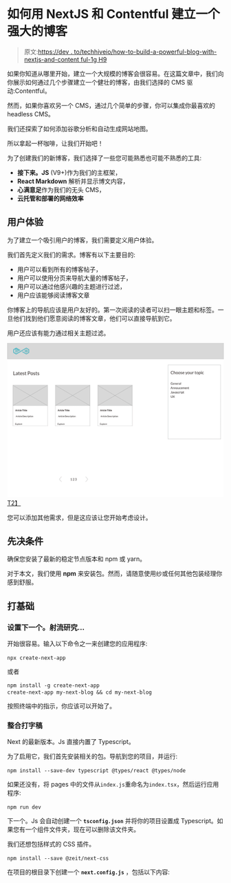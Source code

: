 # 如何用 NextJS 和 Contentful 建立一个强大的博客

> 原文:[https://dev . to/techhiveio/how-to-build-a-powerful-blog-with-nextjs-and-content ful-1g H9](https://dev.to/techhiveio/how-to-build-a-powerful-blog-with-nextjs-and-contentful-1gh9)

如果你知道从哪里开始，建立一个大规模的博客会很容易。在这篇文章中，我们向你展示如何通过几个步骤建立一个健壮的博客，由我们选择的 CMS 驱动:Contentful。

然而，如果你喜欢另一个 CMS，通过几个简单的步骤，你可以集成你最喜欢的 headless CMS。

我们还探索了如何添加谷歌分析和自动生成网站地图。

所以拿起一杯咖啡，让我们开始吧！

为了创建我们的新博客，我们选择了一些您可能熟悉也可能不熟悉的工具:

*   **接下来。JS** (V9+)作为我们的主框架，
*   **React Markdown** 解析并显示博文内容，
*   **心满意足**作为我们的无头 CMS，
*   **云托管和部署的网络效率**

## [](#user-experience)用户体验

为了建立一个吸引用户的博客，我们需要定义用户体验。

我们首先定义我们的需求。博客有以下主要目的:

*   用户可以看到所有的博客帖子，
*   用户可以使用分页来导航大量的博客帖子，
*   用户可以通过他感兴趣的主题进行过滤，
*   用户应该能够阅读博客文章

你博客上的导航应该是用户友好的。第一次阅读的读者可以扫一眼主题和标签。一旦他们找到他们愿意阅读的博客文章，他们可以直接导航到它。

用户还应该有能力通过相关主题过滤。

[![blog-sketch](img/f0b417d1cdd1f59364e80d29c9a40a93.png)T2】](//images.ctfassets.net/yy0ya4rtm8k6/j4OAoqbxNTa4x01RpBz50/e7455d4d9ecf658c18b27d866ba7d7f1/blog-sketch.jpeg)

您可以添加其他需求，但是这应该让您开始考虑设计。

## [](#prerequisite)先决条件

确保您安装了最新的稳定节点版本和 npm 或 yarn。

对于本文，我们使用 **npm** 来安装包。然而，请随意使用纱或任何其他包装经理你感到舒服。

## [](#laying-the-foundation)打基础

### [](#setting-up%C2%A0nextjs)设置下一个。射流研究…

开始很容易。输入以下命令之一来创建您的应用程序:

`npx create-next-app`

或者

```
npm install -g create-next-app
create-next-app my-next-blog && cd my-next-blog 
```

按照终端中的指示，你应该可以开始了。

### [](#integrating-typescript)整合打字稿

Next 的最新版本。Js 直接内置了 Typescript。

为了启用它，我们首先安装相关的包。导航到您的项目，并运行:

`npm install --save-dev typescript @types/react @types/node`

如果还没有，将 pages 中的文件从`index.js`重命名为`index.tsx`，然后运行应用程序:

`npm run dev`

下一个。Js 会自动创建一个 **`tsconfig.json`** 并将你的项目设置成 Typescript。如果您有一个组件文件夹，现在可以删除该文件夹。

我们还想包括样式的 CSS 插件。

`npm install --save @zeit/next-css`

在项目的根目录下创建一个 **`next.config.js`** ，包括以下内容: